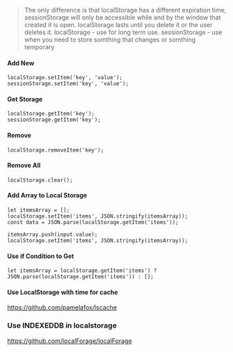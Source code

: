 
> The only difference is that localStorage has a different expiration time, sessionStorage will only be accessible while and by the window that created it is open. 
localStorage lasts until you delete it or the user deletes it.
localStorage - use for long term use.
sessionStorage - use when you need to store somthing that changes or somthing temporary


#### Add New
```
localStorage.setItem('key', 'value');
sessionStorage.setItem('key', 'value');
```

#### Get Storage
```
localStorage.getItem('key');
sessionStorage.getItem('key');
```

#### Remove
```
localStorage.removeItem('key');
```

#### Remove All
```
localStorage.clear();
```

#### Add Array to Local Storage
```
let itemsArray = [];
localStorage.setItem('items', JSON.stringify(itemsArray));
const data = JSON.parse(localStorage.getItem('items'));

itemsArray.push(input.value);
localStorage.setItem('items', JSON.stringify(itemsArray));
```

#### Use if Condition to Get
```
let itemsArray = localStorage.getItem('items') ? JSON.parse(localStorage.getItem('items')) : [];
```

#### Use LocalStorage with time for cache
https://github.com/pamelafox/lscache

### Use INDEXEDDB in localstorage
https://github.com/localForage/localForage
